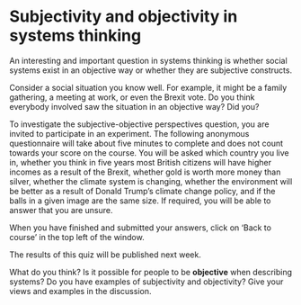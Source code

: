 # Subjectivity and objectivity in systems thinking

An interesting and important question in systems thinking is whether social systems exist in an objective way or whether they are subjective constructs.

Consider a social situation you know well. For example, it might be a family gathering, a meeting at work, or even the Brexit vote. Do you think everybody involved saw the situation in an objective way? Did you?

To investigate the subjective-objective perspectives question, you are invited to participate in an experiment. The following anonymous questionnaire will take about five minutes to complete and does not count towards your score on the course. You will be asked which country you live in, whether you think in five years most British citizens will have higher incomes as a result of the Brexit, whether gold is worth more money than silver, whether the climate system is changing, whether the environment will be better as a result of Donald Trump’s climate change policy, and if the balls in a given image are the same size. If required, you will be able to answer that you are unsure.

When you have finished and submitted your answers, click on ‘Back to course’ in the top left of the window.

The results of this quiz will be published next week.

What do you think? Is it possible for people to be **objective** when describing systems? Do you have examples of subjectivity and objectivity? Give your views and examples in the discussion.
